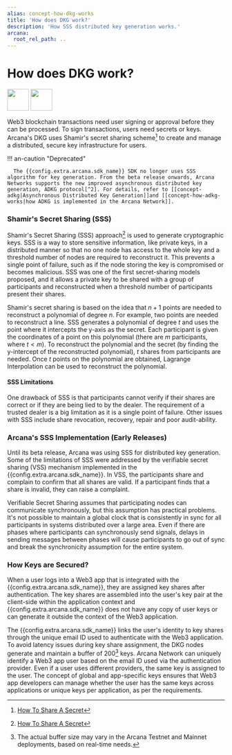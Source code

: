 ```yaml
---
alias: concept-how-dkg-works
title: 'How does DKG work?'
description: 'How SSS distributed key generation works.'
arcana:
  root_rel_path: ..
---
```


# How does DKG work?

<img src="{{config.extra.arcana.img_dir}}/icons/i_dkg_light.{{config.extra.arcana.img_png}}#only-light" width="50"/>
<img src="{{config.extra.arcana.img_dir}}/icons/i_dkg_dark.{{config.extra.arcana.img_png}}#only-dark" width="50"/>

Web3 blockchain transactions need user signing or approval before they can be processed. To sign transactions, users need secrets or keys. Arcana's DKG uses Shamir's secret sharing scheme[^1] to create and manage a distributed, secure key infrastructure for users.

!!! an-caution  "Deprecated"

      The {{config.extra.arcana.sdk_name}} SDK no longer uses SSS algorithm for key generation. From the beta release onwards, Arcana Networks supports the new improved asynchronous distributed key generation, ADKG protocol[^2]. For details, refer to [[concept-adkg|Asynchronous Distributed Key Generation]]and [[concept-how-adkg-works|how ADKG is implemented in the Arcana Network]].  

### Shamir's Secret Sharing (SSS)

Shamir's Secret Sharing (SSS) approach[^1] is used to generate cryptographic keys. SSS is a way to store sensitive information, like private keys, in a distributed manner so that no one node has access to the whole key and a threshold number of nodes are required to reconstruct it. This prevents a single point of failure, such as if the node storing the key is compromised or becomes malicious. SSS was one of the first secret-sharing models proposed, and it allows a private key to be shared with a group of participants and reconstructed when a threshold number of participants present their shares. 

Shamir's secret sharing is based on the idea that $n + 1$ points are needed to reconstruct a polynomial of degree $n$. For example, two points are needed to reconstruct a line. SSS generates a polynomial of degree $t$ and uses the point where it intercepts the y-axis as the secret. Each participant is given the coordinates of a point on this polynomial (there are $m$ participants, where $t < m$). To reconstruct the polynomial and the secret (by finding the y-intercept of the reconstructed polynomial), $t$ shares from participants are needed. Once $t$ points on the polynomial are obtained, Lagrange Interpolation can be used to reconstruct the polynomial.

#### SSS Limitations

One drawback of SSS is that participants cannot verify if their shares are correct or if they are being lied to by the dealer. The requirement of a trusted dealer is a big limitation as it is a single point of failure. Other issues with SSS include share revocation, recovery, repair and poor audit-ability.

### Arcana's SSS Implementation (Early Releases)

Until its beta release, Arcana was using SSS for distributed key generation. Some of the limitations of SSS were addressed by the verifiable secret sharing (VSS) mechanism implemented in the {{config.extra.arcana.sdk_name}}. In VSS, the participants share and complain to confirm that all shares are valid. If a participant finds that a share is invalid, they can raise a complaint.

Verifiable Secret Sharing assumes that participating nodes can communicate synchronously, but this assumption has practical problems. It's not possible to maintain a global clock that is consistently in sync for all participants in systems distributed over a large area. Even if there are phases where participants can synchronously send signals, delays in sending messages between phases will cause participants to go out of sync and break the synchronicity assumption for the entire system.

### How Keys are Secured?

When a user logs into a Web3 app that is integrated with the {{config.extra.arcana.sdk_name}}, they are assigned key shares after authentication. The key shares are assembled into the user's key pair at the client-side within the application context and {{config.extra.arcana.sdk_name}} does not have any copy of user keys or can generate it outside the context of the Web3 application. 

The {{config.extra.arcana.sdk_name}} links the user's identity to key shares through the unique email ID used to authenticate with the Web3 application. To avoid latency issues during key share assignment, the DKG nodes generate and maintain a buffer of 200[^3] keys. Arcana Network can uniquely identify a Web3 app user based on the email ID used via the authentication provider. Even if a user uses different providers, the same key is assigned to the user.  The concept of global and app-specific keys ensures that Web3 app developers can manage whether the user has the same keys across applications or unique keys per application, as per the requirements.

[^1]: [How To Share A Secret](http://web.mit.edu/6.857/OldStuff/Fall03/ref/Shamir-HowToShareASecret.pdf)

[^2]: [Asynchronous Verifiable Secret Sharing and Proactive Cryptosystems](https://eprint.iacr.org/2002/134.pdf)

[^3]: The actual buffer size may vary in the Arcana Testnet and Mainnet deployments, based on real-time needs.
